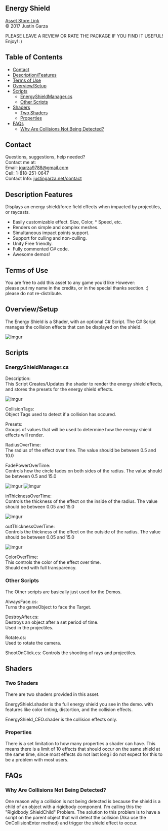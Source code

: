 Energy Shield
-------------------------------------
[Asset Store Link](http://u3d.as/8jm)  
© 2017 Justin Garza

PLEASE LEAVE A REVIEW OR RATE THE PACKAGE IF YOU FIND IT USEFUL!
Enjoy! :)

## Table of Contents

* [Contact](#Contact)
* [Description/Features](#Description-Features)
* [Terms of Use](#Terms-of-Use)
* [Overview/Setup](#Overview/Setup)
* [Scripts](#Scripts)
	* [EnergyShieldManager.cs](#EnergyShieldManager.cs)
	* [Other Scripts](#Other-Scripts)
* [Shaders](#Shaders)
	* [Two Shaders](#Two-Shaders)
	* [Properties](#Properties)
* [FAQs](#FAQs)
	* [Why Are Collisions Not Being Detected?](#Why-Are-Collisions-Not-Being-Detected?)


## Contact  

Questions, suggestions, help needed?  
Contact me at:  
Email: jgarza9788@gmail.com  
Cell: 1-818-251-0647  
Contact Info: [justingarza.net/contact](http://justingarza.net/contact/)

## Description Features

Displays an energy shield/force field effects when impacted by projectiles, or raycasts.

* Easily customizable effect. Size, Color, * Speed, etc.
* Renders on simple and complex meshes.
* Simultaneous impact points support.
* Support for culling and non-culling.
* Unity Free friendly.
* Fully commented C# code.
* Awesome demos!


## Terms of Use

You are free to add this asset to any game you’d like
However:  
please put my name in the credits, or in the special thanks section. :)  
please do not re-distribute.  

## Overview/Setup 

The Energy Shield is a Shader, with an optional C# Script.
The C# Script manages the collision effects that can be displayed on the shield.

![Imgur](http://i.imgur.com/LJ3elCm.gif)

## Scripts 

### EnergyShieldManager.cs
Description:  
This Script Creates/Updates the shader to render the energy shield effects, and stores the presets for the energy shield effects.

![Imgur](http://i.imgur.com/R5edvcX.png)

CollisionTags:  
Object Tags used to detect if a collision has occured.

Presets:  
Groups of values that will be used to determine how the energy shield effects will render.  

RadiusOverTime:  
The radius of the effect over time.
The value should be between 0.5 and 10.0

FadePowerOverTime:  
Controls how the circle fades on both sides of the radius.
The value should be between 0.5 and 15.0

![Imgur](http://i.imgur.com/yIgmDiwm.png)
![Imgur](http://i.imgur.com/YBc05nem.png)

inThicknessOverTime:  
Controls the thickness of the effect on the inside of the radius.
The value should be between 0.05 and 15.0

![Imgur](http://i.imgur.com/9JkfjpNm.png)

outThicknessOverTime:  
Controls the thickness of the effect on the outside of the radius.
The value should be between 0.05 and 15.0

![Imgur](http://i.imgur.com/pgZruxxm.png)

ColorOverTime:  
This controls the color of the effect over time.  
Should end with full transparency.

### Other Scripts
The Other scripts are basically just used for the Demos.

AlwaysFace.cs:  
Turns the gameObject to face the Target.  

DestroyAfter.cs:  
Destroys an object after a set period of time.  
Used in the projectiles.

Rotate.cs:  
Used to rotate the camera.

ShootOnClick.cs:
Controls the shooting of rays and projectiles.


## Shaders 

### Two Shaders  
There are two shaders provided in this asset.

EnergyShield.shader is the full energy shield you see in the demo. with features like color tinting, distortion, and the collision effects.

EnergyShield_CEO.shader is the collision effects only.


### Properties
There is a set limitation to how many properties a shader can have. This means there is a limit of 10 effects that should occur on the same shield at the same time, since most effects do not last long i do not expect for this to be a problem with most users.

## FAQs 

### Why Are Collisions Not Being Detected?
One reason why a collision is not being detected is because the shield is a child of an object with a rigidbody component. I'm calling this the "Rigidbody_ShieldChild" Problem. The solution to this problem is to have a script on the parent object that will detect the collision (Aka use the OnCollisionEnter method) and trigger the shield effect to occur.


